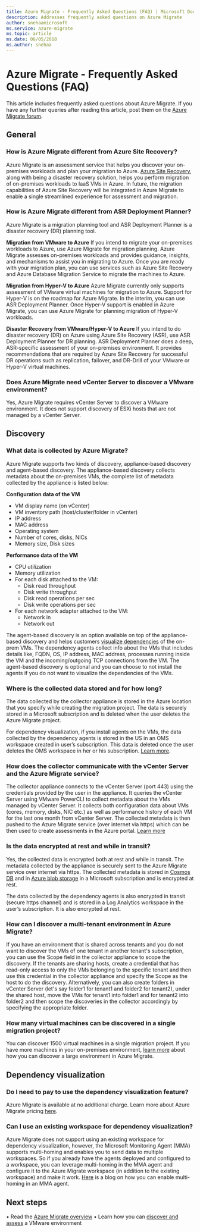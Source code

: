 ```yaml
---
title: Azure Migrate - Frequently Asked Questions (FAQ) | Microsoft Docs
description: Addresses frequently asked questions on Azure Migrate
author: snehaamicrosoft
ms.service: azure-migrate
ms.topic: article
ms.date: 06/05/2018
ms.author: snehaa
---
```


# Azure Migrate - Frequently Asked Questions (FAQ)

This article includes frequently asked questions about Azure Migrate. If you have any further queries after reading this article, post them on the [Azure Migrate forum](http://aka.ms/AzureMigrateForum).

## General

### How is Azure Migrate different from Azure Site Recovery?

Azure Migrate is an assessment service that helps you discover your on-premises workloads and plan your migration to Azure. [Azure Site Recovery](https://docs.microsoft.com/azure/site-recovery/migrate-tutorial-on-premises-azure), along with being a disaster recovery solution, helps you perform migration of on-premises workloads to IaaS VMs in Azure. In future, the migration capabilities of Azure Site Recovery will be integrated in Azure Migrate to enable a single streamlined experience for assessment and migration.

### How is Azure Migrate different from ASR Deployment Planner?

Azure Migrate is a migration planning tool and ASR Deployment Planner is a disaster recovery (DR) planning tool.

**Migration from VMware to Azure**
If you intend to migrate your on-premises workloads to Azure, use Azure Migrate for migration planning. Azure Migrate assesses on-premises workloads and provides guidance, insights, and mechanisms to assist you in migrating to Azure. Once you are ready with your migration plan, you can use services such as Azure Site Recovery and Azure Database Migration Service to migrate the machines to Azure.

**Migration from Hyper-V to Azure**
Azure Migrate currently only supports assessment of VMware virtual machines for migration to Azure. Support for Hyper-V is on the roadmap for Azure Migrate. In the interim, you can use ASR Deployment Planner. Once Hyper-V support is enabled in Azure Migrate, you can use Azure Migrate for planning migration of Hyper-V workloads.

**Disaster Recovery from VMware/Hyper-V to Azure**
If you intend to do disaster recovery (DR) on Azure using Azure Site Recovery (ASR), use ASR Deployment Planner for DR planning. ASR Deployment Planner does a deep, ASR-specific assessment of your on-premises environment. It provides recommendations that are required by Azure Site Recovery for successful DR operations such as replication, failover, and DR-Drill of your VMware or Hyper-V virtual machines.  

### Does Azure Migrate need vCenter Server to discover a VMware environment?

Yes, Azure Migrate requires vCenter Server to discover a VMware environment. It does not support discovery of ESXi hosts that are not managed by a vCenter Server.

## Discovery

### What data is collected by Azure Migrate?

Azure Migrate supports two kinds of discovery, appliance-based discovery and agent-based discovery.
The appliance-based discovery collects metadata about the on-premises VMs, the complete list of metadata collected by the appliance is listed below:

**Configuration data of the VM**
- VM display name (on vCenter)
- VM inventory path (host/cluster/folder in vCenter)
- IP address
- MAC address
- Operating system
- Number of cores, disks, NICs
- Memory size, Disk sizes

**Performance data of the VM**
- CPU utilization
- Memory utilization
- For each disk attached to the VM:
  - Disk read throughput
  - Disk write throughput
  - Disk read operations per sec
  - Disk write operations per sec
- For each network adapter attached to the VM:
  - Network in
  - Network out

The agent-based discovery is an option available on top of the appliance-based discovery and helps customers [visualize dependencies](how-to-create-group-machine-dependencies.md) of the on-prem VMs. The dependency agents collect info about the VMs that includes details like, FQDN, OS, IP address, MAC address, processes running inside the VM and the incoming/outgoing TCP connections from the VM. The agent-based discovery is optional and you can choose to not install the agents if you do not want to visualize the dependencies of the VMs.

### Where is the collected data stored and for how long?

The data collected by the collector appliance is stored in the Azure location that you specify while creating the migration project. The data is securely stored in a Microsoft subscription and is deleted when the user deletes the Azure Migrate project.

For dependency visualization, if you install agents on the VMs, the data collected by the dependency agents is stored in the US in an OMS workspace created in user’s subscription. This data is deleted once the user deletes the OMS workspace in her or his subscription. [Learn more](https://docs.microsoft.com/azure/migrate/concepts-dependency-visualization).

### How does the collector communicate with the vCenter Server and the Azure Migrate service?

The collector appliance connects to the vCenter Server (port 443) using the credentials provided by the user in the appliance. It queries the vCenter Server using VMware PowerCLI to collect metadata about the VMs managed by vCenter Server. It collects both configuration data about VMs (cores, memory, disks, NIC etc.) as well as performance history of each VM for the last one month from vCenter Server. The collected metadata is then pushed to the Azure Migrate service (over internet via https) which can be then used to create assessments in the Azure portal. [Learn more](concepts-collector.md)

### Is the data encrypted at rest and while in transit?

Yes, the collected data is encrypted both at rest and while in transit. The metadata collected by the appliance is securely sent to the Azure Migrate service over internet via https. The collected metadata is stored in [Cosmos DB](https://docs.microsoft.com/azure/cosmos-db/database-encryption-at-rest) and in [Azure blob storage](https://docs.microsoft.com/azure/storage/common/storage-service-encryption) in a Microsoft subscription and is encrypted at rest.

The data collected by the dependency agents is also encrypted in transit (secure https channel) and is stored in a Log Analytics workspace in the user’s subscription. It is also encrypted at rest.

### How can I discover a multi-tenant environment in Azure Migrate?

If you have an environment that is shared across tenants and you do not want to discover the VMs of one tenant in another tenant's subscription, you can use the Scope field in the collector appliance to scope the discovery. If the tenants are sharing hosts, create a credential that has read-only access to only the VMs belonging to the specific tenant and then use this credential in the collector appliance and specify the Scope as the host to do the discovery. Alternatively, you can also create folders in vCenter Server (let's say folder1 for tenant1 and folder2 for tenant2), under the shared host, move the VMs for tenant1 into folder1 and for tenant2 into folder2 and then scope the discoveries in the collector accordingly by specifying the appropriate folder.

### How many virtual machines can be discovered in a single migration project?

You can discover 1500 virtual machines in a single migration project. If you have more machines in your on-premises environment, [learn more](how-to-scale-assessment.md) about how you can discover a large environment in Azure Migrate.

## Dependency visualization

### Do I need to pay to use the dependency visualization feature?

Azure Migrate is available at no additional charge. Learn more about Azure Migrate pricing [here](https://azure.microsoft.com/pricing/details/azure-migrate/).

### Can I use an existing workspace for dependency visualization?

Azure Migrate does not support using an existing workspace for dependency visualization, however, the Microsoft Monitoring Agent (MMA) supports multi-homing and enables you to send data to multiple workspaces. So if you already have the agents deployed and configured to a workspace, you can leverage multi-homing in the MMA agent and configure it to the Azure Migrate workspace (in addition to the existing workspace) and make it work. [Here](https://blogs.technet.microsoft.com/msoms/2016/05/26/oms-log-analytics-agent-multi-homing-support/) is a blog on how you can enable multi-homing in an MMA agent.

## Next steps

•	Read the [Azure Migrate overview](migrate-overview.md)
•	Learn how you can [discover and assess](tutorial-assessment-vmware.md) a VMware environment
